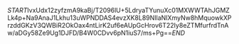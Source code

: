 $START$IvxUdx12zyfzmA9kaBj/T2096lU+5LdryaTYunuXc01MXWWTAhJGMZLk4p+Na9AnaJ1Lkhu13uWPNDDAS4evzXK8L89NIlaNIXmyNw8hMquowkXPrzddGKzV3QWBiR2OkOax4ntLirK2uf6eAUpGcHrov6T22Iy8eZTMfurfrdTnAw/aDGy58Ze9Ug1DJFD/B4W0CDvv6pN1iuS7/ms+Pg==$END$